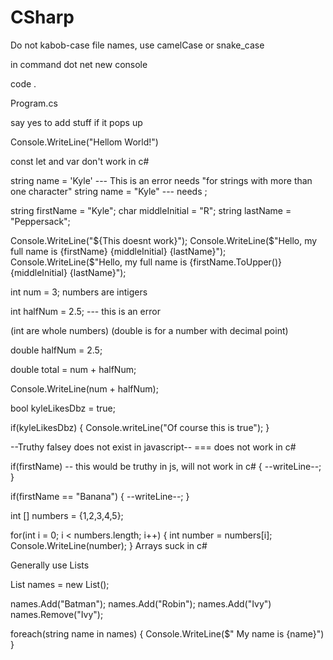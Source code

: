 # CSharp

Do not kabob-case file names, use camelCase or snake_case

in command
  dot net new console

code .

Program.cs

say yes to add stuff if it pops up

Console.WriteLine("Hellom World!")

const let and var don't work in c# 

string name = 'Kyle'  --- This is an error needs "for strings with more than one character"
string name = "Kyle"   --- needs ;

string firstName = "Kyle";
char middleInitial = "R";
string lastName = "Peppersack";

Console.WriteLine("${This doesnt work}");
Console.WriteLine($"Hello, my full name is {firstName} {middleInitial} {lastName}");
Console.WriteLine($"Hello, my full name is {firstName.ToUpper()} {middleInitial} {lastName}");

int num = 3;  numbers are intigers

int halfNum = 2.5; --- this is an error

(int are whole numbers)
(double is for a number with decimal point)

double halfNum = 2.5;

double total = num + halfNum;

Console.WriteLine(num + halfNum);

bool kyleLikesDbz = true;

if(kyleLikesDbz)
{
  Console.writeLine("Of course this is true");
}

--Truthy falsey does not exist in javascript--
=== does not work in c#

if(firstName) -- this would be truthy in js, will not work in c#
{
  --writeLine--;
}

if(firstName == "Banana") 
{
  --writeLine--;
}


int [] numbers = {1,2,3,4,5};

for(int i = 0; i < numbers.length; i++)
{
  int number = numbers[i];
  Console.WriteLine(number);
}
Arrays suck in c#

Generally use Lists

List<String> names = new List<sting>();

names.Add("Batman");
names.Add("Robin");
names.Add("Ivy")
names.Remove("Ivy");

foreach(string name in names)
{
  Console.WriteLine($" My name is {name}")
}

